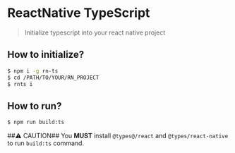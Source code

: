 # ReactNative TypeScript
> Initialize typescript into your react native project

## How to initialize?
```sh
$ npm i -g rn-ts
$ cd /PATH/TO/YOUR/RN_PROJECT
$ rnts i
```

## How to run?
```sh
$ npm run build:ts
```

##⚠️ CAUTION##
You **MUST** install `@types@/react` and `@types/react-native` to run `build:ts` command.
